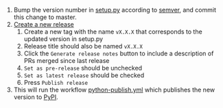 1. Bump the version number in [setup.py](setup.py#L21) according to [semver](https://semver.org/), and commit this change to master.
2. [Create a new release](https://github.com/Qluxzz/avanza/releases/new)
    1. Create a new tag with the name `vX.X.X` that corresponds to the updated version in setup.py
    2. Release title should also be named `vX.X.X`
    3. Click the `Generate release notes` button to include a description of PRs merged since last release
    4. `Set as pre-release` should be unchecked
    5. `Set as latest release` should be checked
    6. Press `Publish release`
3. This will run the workflow [python-publish.yml](.github/workflows/python-publish.yml) which publishes the new version to [PyPI](https://pypi.org/project/avanza-api/).
